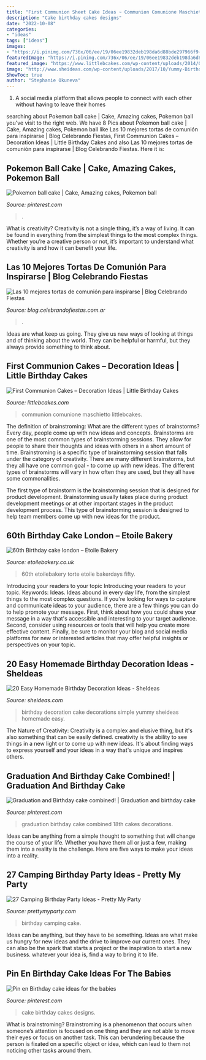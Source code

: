 ```yaml
---
title: "First Communion Sheet Cake Ideas ~ Communion Comunione Maschietto Littlebcakes"
description: "Cake birthday cakes designs"
date: "2022-10-08"
categories:
- "ideas"
tags: ["ideas"]
images:
- "https://i.pinimg.com/736x/06/ee/19/06ee19832deb198da6d88bde297966f9--pokemon-amazing-cakes.jpg"
featuredImage: "https://i.pinimg.com/736x/06/ee/19/06ee19832deb198da6d88bde297966f9--pokemon-amazing-cakes.jpg"
featured_image: "https://www.littlebcakes.com/wp-content/uploads/2014/02/First-Communion-Cakes-Pictures.jpg"
image: "http://www.sheideas.com/wp-content/uploads/2017/10/Yummy-Birthday-Cake-Decorations-for-Girls.jpg"
ShowToc: true
author: "Stephanie Okuneva"
---
```



1. A social media platform that allows people to connect with each other without having to leave their homes 

	

		
searching about Pokemon ball cake | Cake, Amazing cakes, Pokemon ball you've visit to the right web. We have 8 Pics about Pokemon ball cake | Cake, Amazing cakes, Pokemon ball like Las 10 mejores tortas de comunión para inspirarse | Blog Celebrando Fiestas, First Communion Cakes – Decoration Ideas | Little Birthday Cakes and also Las 10 mejores tortas de comunión para inspirarse | Blog Celebrando Fiestas. Here it is:
		
    
## Pokemon Ball Cake | Cake, Amazing Cakes, Pokemon Ball

<img loading=lazy src="https://i.pinimg.com/736x/06/ee/19/06ee19832deb198da6d88bde297966f9--pokemon-amazing-cakes.jpg" onerror="this.onerror=null;this.src='https://tse4.mm.bing.net/th?id=OIP.1gLkJ9SfrjNz4d9XTp0trADNEw&amp;pid=15.1';" alt="Pokemon ball cake | Cake, Amazing cakes, Pokemon ball">

_Source: pinterest.com_

>. 

	

What is creativity?
Creativity is not a single thing, it’s a way of living. It can be found in everything from the simplest things to the most complex things. Whether you’re a creative person or not, it’s important to understand what creativity is and how it can benefit your life.

    
## Las 10 Mejores Tortas De Comunión Para Inspirarse | Blog Celebrando Fiestas

<img loading=lazy src="http://blog.celebrandofiestas.com.ar/wp-content/uploads/2018/10/primera-comunion-torta-first-communion-party-cake-biblia-ideas-inspiracion-caliz-cruz.jpg" onerror="this.onerror=null;this.src='https://tse1.mm.bing.net/th?id=OIP.XvwwnQcS9gLTbhoFdZd0wwHaLH&amp;pid=15.1';" alt="Las 10 mejores tortas de comunión para inspirarse | Blog Celebrando Fiestas">

_Source: blog.celebrandofiestas.com.ar_

>. 

	

Ideas are what keep us going. They give us new ways of looking at things and of thinking about the world. They can be helpful or harmful, but they always provide something to think about.

    
## First Communion Cakes – Decoration Ideas | Little Birthday Cakes

<img loading=lazy src="https://www.littlebcakes.com/wp-content/uploads/2014/02/First-Communion-Cakes-Pictures.jpg" onerror="this.onerror=null;this.src='https://tse2.mm.bing.net/th?id=OIP.wXGM0t8lVfhCgtJOHYSbAQHaE6&amp;pid=15.1';" alt="First Communion Cakes – Decoration Ideas | Little Birthday Cakes">

_Source: littlebcakes.com_

>communion comunione maschietto littlebcakes. 

	

The definition of brainstroming: What are the different types of brainstorms?
Every day, people come up with new ideas and concepts. Brainstorms are one of the most common types of brainstorming sessions. They allow for people to share their thoughts and ideas with others in a short amount of time. Brainstroming is a specific type of brainstorming session that falls under the category of creativity. 
There are many different brainstorms, but they all have one common goal - to come up with new ideas. The different types of brainstorms will vary in how often they are used, but they all have some commonalities. 

The first type of brainstorm is the brainstorming session that is designed for product development. Brainstorming usually takes place during product development meetings or at other important stages in the product development process. This type of brainstorming session is designed to help team members come up with new ideas for the product.

    
## 60th Birthday Cake London – Etoile Bakery

<img loading=lazy src="https://etoilebakery.co.uk/wp-content/uploads/2019/11/UNADJUSTEDNONRAW_thumb_b7ee-768x1024.jpg" onerror="this.onerror=null;this.src='https://tse1.mm.bing.net/th?id=OIP.2dMvi7b719olcc9cH01XGwHaJ4&amp;pid=15.1';" alt="60th Birthday cake london – Etoile Bakery">

_Source: etoilebakery.co.uk_

>60th etoilebakery torte etoile bakerdays fifty. 

	

Introducing your readers to your topic
Introducing your readers to your topic. Keywords: Ideas. Ideas abound in every day life, from the simplest things to the most complex questions. If you're looking for ways to capture and communicate ideas to your audience, there are a few things you can do to help promote your message. First, think about how you could share your message in a way that's accessible and interesting to your target audience. Second, consider using resources or tools that will help you create more effective content. Finally, be sure to monitor your blog and social media platforms for new or interested articles that may offer helpful insights or perspectives on your topic.

    
## 20 Easy Homemade Birthday Decoration Ideas - SheIdeas

<img loading=lazy src="http://www.sheideas.com/wp-content/uploads/2017/10/Yummy-Birthday-Cake-Decorations-for-Girls.jpg" onerror="this.onerror=null;this.src='https://tse3.mm.bing.net/th?id=OIP.RilF5mkhcch1v2f3xK7fUAHaHa&amp;pid=15.1';" alt="20 Easy Homemade Birthday Decoration Ideas - SheIdeas">

_Source: sheideas.com_

>birthday decoration cake decorations simple yummy sheideas homemade easy. 

	

The Nature of Creativity:
Creativity is a complex and elusive thing, but it's also something that can be easily defined. creativity is the ability to see things in a new light or to come up with new ideas. It's about finding ways to express yourself and your ideas in a way that's unique and inspires others.

    
## Graduation And Birthday Cake Combined! | Graduation And Birthday Cake

<img loading=lazy src="https://i.pinimg.com/originals/e2/d3/0f/e2d30f9f54bf78b7ffeb3d8985b03dd4.jpg" onerror="this.onerror=null;this.src='https://tse2.mm.bing.net/th?id=OIP.FVBgrRpokgLa41MsM1vfXAHaJ4&amp;pid=15.1';" alt="Graduation and Birthday cake combined! | Graduation and birthday cake">

_Source: pinterest.com_

>graduation birthday cake combined 18th cakes decorations. 

	

Ideas can be anything from a simple thought to something that will change the course of your life. Whether you have them all or just a few, making them into a reality is the challenge. Here are five ways to make your ideas into a reality.

    
## 27 Camping Birthday Party Ideas - Pretty My Party

<img loading=lazy src="https://www.prettymyparty.com/wp-content/uploads/2017/06/camping-party-birthday-cake.jpg" onerror="this.onerror=null;this.src='https://tse3.mm.bing.net/th?id=OIP.uZvtSS6k9d6s762OTd7ptAHaHa&amp;pid=15.1';" alt="27 Camping Birthday Party Ideas - Pretty My Party">

_Source: prettymyparty.com_

>birthday camping cake. 

	

Ideas can be anything, but they have to be something. Ideas are what make us hungry for new ideas and the drive to improve our current ones. They can also be the spark that starts a project or the inspiration to start a new business. whatever your idea is, find a way to bring it to life.

    
## Pin En Birthday Cake Ideas For The Babies

<img loading=lazy src="https://i.pinimg.com/736x/04/24/c1/0424c1dba9926931744cf4e82358acfc---birthday-cakes-birthday-cake-designs.jpg" onerror="this.onerror=null;this.src='https://tse1.mm.bing.net/th?id=OIP.-KMrQf5e4gOFfaRKKqwnHAHaLH&amp;pid=15.1';" alt="Pin en Birthday cake ideas for the babies">

_Source: pinterest.com_

>cake birthday cakes designs. 

	

What is brainstroming?
Brainstroming is a phenomenon that occurs when someone’s attention is focused on one thing and they are not able to move their eyes or focus on another task. This can berundering because the person is fixated on a specific object or idea, which can lead to them not noticing other tasks around them.

